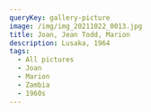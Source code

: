 ```yaml
---
queryKey: gallery-picture
image: /img/img_20211022_0013.jpg
title: Joan, Jean Todd, Marion
description: Lusaka, 1964
tags:
  - All pictures
  - Joan
  - Marion
  - Zambia
  - 1960s
---
```

